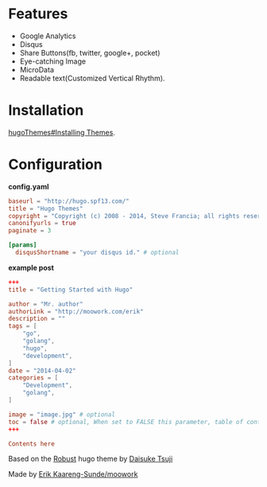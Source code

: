 

# Features

* Google Analytics
* Disqus
* Share Buttons(fb, twitter, google+, pocket)
* Eye-catching Image
* MicroData
* Readable text(Customized Vertical Rhythm).

# Installation

[hugoThemes#Installing Themes](https://github.com/spf13/hugoThemes#installing-themes).

# Configuration

**config.yaml**

``` toml
baseurl = "http://hugo.spf13.com/"
title = "Hugo Themes"
copyright = "Copyright (c) 2008 - 2014, Steve Francia; all rights reserved."
canonifyurls = true
paginate = 3

[params]
  disqusShortname = "your disqus id." # optional
```

**example post**

``` toml
+++
title = "Getting Started with Hugo"

author = "Mr. author"
authorLink = "http://moowork.com/erik"
description = ""
tags = [
    "go",
    "golang",
    "hugo",
    "development",
]
date = "2014-04-02"
categories = [
    "Development",
    "golang",
]

image = "image.jpg" # optional
toc = false # optional, When set to FALSE this parameter, table of contents not appears in only this article.
+++

Contents here
```


Based on the [Robust](https://github.com/dim0627/hugo_theme_robust) hugo theme by [Daisuke Tsuji](http://yet.unresolved.xyz/)

Made by [Erik Kaareng-Sunde/moowork](http://moowork.com)
